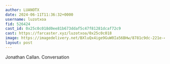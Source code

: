 ```yaml
---
author: LUANOTX
date: 2024-06-11T11:36:32+0000
username: luzotxoa
fid: 526424
cast_id: 0x25c0c018d0ee81b673ddaf5c47f81281dcaf72c9
cast: https://farcaster.xyz/luzotxoa/0x25c0c018
image: https://imagedelivery.net/BXluQx4ige9GuW0Ia56BHw/8781c9dc-221e-4b39-3812-dc3d747f6100/original
layout: post
---
```


Jonathan Callan.
Conversation

<img src='https://imagedelivery.net/BXluQx4ige9GuW0Ia56BHw/8781c9dc-221e-4b39-3812-dc3d747f6100/original' alt='' referrerpolicy='no-referrer'/>
